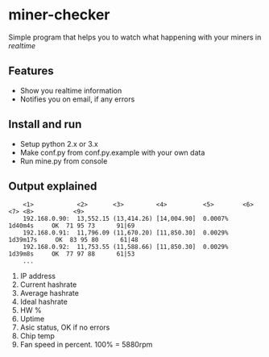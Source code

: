 # miner-checker

Simple program that helps you to watch what happening with your miners in *realtime*

## Features 

* Show you realtime information
* Notifies you on email, if any errors

## Install and run

* Setup python 2.x or 3.x
* Make conf.py from conf.py.example with your own data
* Run mine.py from console

## Output explained

		<1>            <2>       <3>         <4>          <5>        <6>          <7> <8>           <9>
		192.168.0.90:  13,552.15 (13,414.26) [14,004.90]  0.0007%     1d40m4s     OK  71 95 73      91|69
		192.168.0.91:  11,796.09 (11,670.20) [11,850.30]  0.0029%    1d39m17s     OK  83 95 80      61|48
		192.168.0.92:  11,753.55 (11,588.66) [11,850.30]  0.0029%     1d39m8s     OK  77 97 88      61|53
		...
		

1. IP address
2. Current hashrate
3. Average hashrate
4. Ideal hashrate
5. HW %
6. Uptime
7. Asic status, OK if no errors
8. Chip temp
9. Fan speed in percent. 100% = 5880rpm


